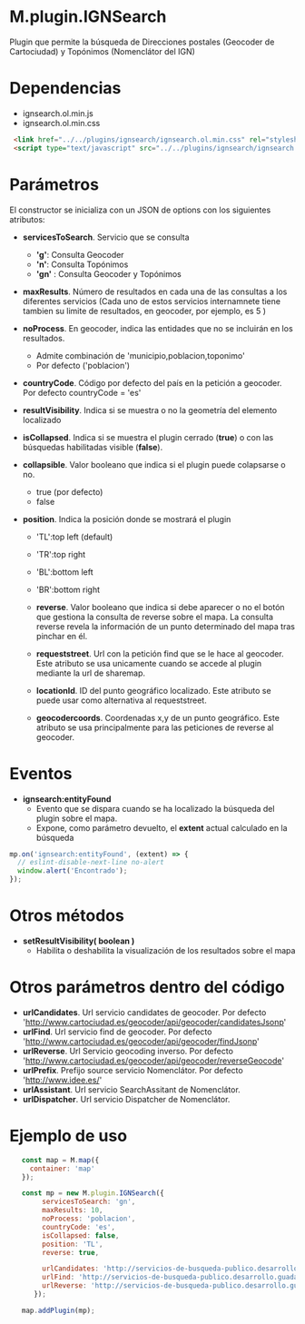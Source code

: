 # M.plugin.IGNSearch


Plugin que permite la búsqueda de Direcciones postales (Geocoder de Cartociudad) y Topónimos (Nomenclátor del IGN)

# Dependencias

- ignsearch.ol.min.js
- ignsearch.ol.min.css

```html
 <link href="../../plugins/ignsearch/ignsearch.ol.min.css" rel="stylesheet" />
 <script type="text/javascript" src="../../plugins/ignsearch/ignsearch.ol.min.js"></script>
```

# Parámetros

El constructor se inicializa con un JSON de options con los siguientes atributos:

- **servicesToSearch**. Servicio que se consulta
  - **'g'**: Consulta Geocoder
  - **'n'**: Consulta Topónimos
  - **'gn'** : Consulta Geocoder y Topónimos
- **maxResults**. Número de resultados en cada una de las consultas a los diferentes servicios (Cada uno de estos servicios internamnete tiene tambien su limite de resultados, en geocoder, por ejemplo, es 5 )
- **noProcess**. En geocoder, indica las entidades que no se incluirán en los resultados.
  - Admite combinación de 'municipio,poblacion,toponimo'
  - Por defecto ('poblacion')
- **countryCode**. Código por defecto del país en la petición a geocoder. Por defecto countryCode = 'es'
- **resultVisibility**. Indica si se muestra o no la geometría del elemento localizado
- **isCollapsed**. Indica si se muestra el plugin cerrado (**true**) o con las búsquedas habilitadas visible (**false**).
- **collapsible**. Valor booleano que indica si el plugin puede colapsarse o no.
  - true (por defecto)
  - false

- **position**. Indica la posición donde se mostrará el plugin
  - 'TL':top left (default)
  - 'TR':top right
  - 'BL':bottom left
  - 'BR':bottom right

  - **reverse**. Valor booleano que indica si debe aparecer o no el botón que gestiona la consulta de reverse sobre el mapa.
  La consulta reverse revela la información de un punto determinado del mapa tras pinchar en él.

  - **requeststreet**. Url con la petición find que se le hace al geocoder. Este atributo se usa unicamente cuando se accede al plugin mediante la url de sharemap.

  - **locationId**. ID del punto geográfico localizado. Este atributo se puede usar como alternativa al requeststreet.

  - **geocodercoords**. Coordenadas x,y de un punto geográfico. Este atributo se usa principalmente para las peticiones de reverse al geocoder.

# Eventos

- **ignsearch:entityFound**
  - Evento que se dispara cuando se ha localizado la búsqueda del plugin sobre el mapa.
  - Expone, como parámetro devuelto, el **extent** actual calculado en la búsqueda

```javascript
mp.on('ignsearch:entityFound', (extent) => {
  // eslint-disable-next-line no-alert
  window.alert('Encontrado');
});
```

# Otros métodos

- **setResultVisibility( boolean )**
  - Habilita o deshabilita la visualización de los resultados sobre el mapa

# Otros parámetros dentro del código
- **urlCandidates**. Url servicio candidates de geocoder. Por defecto 'http://www.cartociudad.es/geocoder/api/geocoder/candidatesJsonp'
- **urlFind**. Url servicio find de geocoder. Por defecto 'http://www.cartociudad.es/geocoder/api/geocoder/findJsonp'
- **urlReverse**. Url Servicio geocoding inverso. Por defecto 'http://www.cartociudad.es/geocoder/api/geocoder/reverseGeocode'
- **urlPrefix**. Prefijo source servicio Nomenclátor. Por defecto 'http://www.idee.es/'
- **urlAssistant**. Url servicio SearchAssitant de Nomenclátor.
- **urlDispatcher**. Url servicio Dispatcher de Nomenclátor.


# Ejemplo de uso

```javascript
   const map = M.map({
     container: 'map'
   });

   const mp = new M.plugin.IGNSearch({
        servicesToSearch: 'gn',
        maxResults: 10,
        noProcess: 'poblacion',
        countryCode: 'es',
        isCollapsed: false,
        position: 'TL',
        reverse: true,

        urlCandidates: 'http://servicios-de-busqueda-publico.desarrollo.guadaltel.es/geocoder/api/geocoder/candidatesJsonp',
        urlFind: 'http://servicios-de-busqueda-publico.desarrollo.guadaltel.es/geocoder/api/geocoder/findJsonp',
        urlReverse: 'http://servicios-de-busqueda-publico.desarrollo.guadaltel.es/geocoder/api/geocoder/reverseGeocode',
      });

   map.addPlugin(mp);
```
